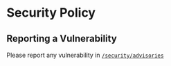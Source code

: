 # Security Policy

## Reporting a Vulnerability

Please report any vulnerability in [`/security/advisories`](https://github.com/Malix-Labs/REPOSITORY/security/advisories)
